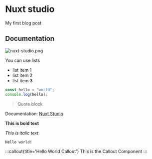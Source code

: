 # Nuxt studio

My first blog post

## Documentation

![nuxt-studio.png](/images/blog/nuxt-studio.png)

You can use lists

- list item 1
- list item 2
- list item 3

```javascript
const hello = "world";
console.log(hello);
```
> Quote block

Documentation: [Nuxt Studio](https://nuxt.studio/)

**This is bold text**

_This is italic text_

`Hello world!`

:::callout{title='Hello World Callout'}
This is the Callout Component
:::